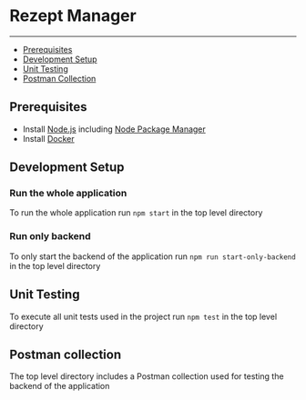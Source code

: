 # Rezept Manager
---
- [Prerequisites](prerequisites)
- [Development Setup](development-setup)
- [Unit Testing](unit-testing)
- [Postman Collection](postman-collection)


## Prerequisites

- Install [Node.js] including [Node Package Manager][npm]
- Install [Docker]

## Development Setup

### Run the whole application

To run the whole application run ``npm start`` in the top level directory
### Run only backend

To only start the backend of the application run ``npm run start-only-backend`` in the top level directory
## Unit Testing

To execute all unit tests used in the project run ``npm test`` in the top level directory
## Postman collection

The top level directory includes a Postman collection used for testing the backend of the application

[node.js]: https://nodejs.org/
[npm]: https://www.npmjs.com/get-npm
[docker]: https://www.docker.com/
